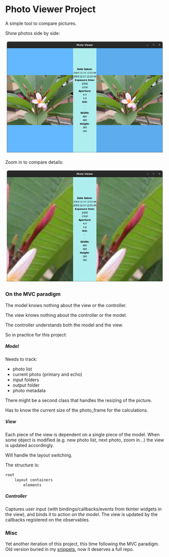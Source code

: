# Photo Viewer Project

A simple tool to compare pictures.

Show photos side by side:

![sample world](samples/pic1.png)

Zoom in to compare details:

![sample world](samples/pic2.png)

### On the MVC paradigm

The model knows nothing about the view or the controller.

The view knows nothing about the controller or the model.

The controller understands both the model and the view.

So in practice for this project:

##### Model

Needs to track:

* photo list
* current photo (primary and echo)
* input folders
* output folder
* photo metadata

There might be a second class that handles the resizing of the picture.

Has to know the current size of the photo\_frame for the calculations.

##### View

Each piece of the view is dependent on a single piece of the model. When some object is modified (e.g. new photo list, next photo, zoom in...) the view is updated accordingly.

Will handle the layout switching.

The structure is:

```
root
    layout containers
        elements
```

##### Controller

Captures user input (with bindings/callbacks/events from tkinter widgets in the view), and binds it to action *on the model*. The view is updated by the callbacks registered on the observables.

### Misc

Yet another iteration of this project, this time following the MVC paradigm. Old version buried in my [snippets](https://github.com/Pitrified/snippet/tree/master/photo-viewer), now it deserves a full repo.

